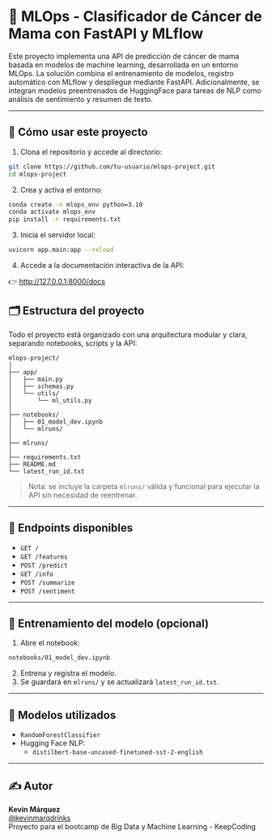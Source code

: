 # 🧠 MLOps - Clasificador de Cáncer de Mama con FastAPI y MLflow

Este proyecto implementa una API de predicción de cáncer de mama basada en modelos de machine learning, desarrollada en un entorno MLOps. La solución combina el entrenamiento de modelos, registro automático con MLflow y despliegue mediante FastAPI. Adicionalmente, se integran modelos preentrenados de HuggingFace para tareas de NLP como análisis de sentimiento y resumen de texto.

---

## 🚀 Cómo usar este proyecto

1. Clona el repositorio y accede al directorio:

```bash
git clone https://github.com/tu-usuario/mlops-project.git
cd mlops-project
```

2. Crea y activa el entorno:

```bash
conda create -n mlops_env python=3.10
conda activate mlops_env
pip install -r requirements.txt
```

3. Inicia el servidor local:

```bash
uvicorn app.main:app --reload
```

4. Accede a la documentación interactiva de la API:

👉 http://127.0.0.1:8000/docs

## 🗂 Estructura del proyecto

Todo el proyecto está organizado con una arquitectura modular y clara, separando notebooks, scripts y la API:

```
mlops-project/
│
├── app/
│   ├── main.py
│   ├── schemas.py
│   └── utils/
│       └── ml_utils.py
│
├── notebooks/
│   ├── 01_model_dev.ipynb
│   └── mlruns/
│
├── mlruns/
│
├── requirements.txt
├── README.md
└── latest_run_id.txt
```

> Nota: se incluye la carpeta `mlruns/` válida y funcional para ejecutar la API sin necesidad de reentrenar.

---

## 📍 Endpoints disponibles

- `GET /`
- `GET /features`
- `POST /predict`
- `GET /info`
- `POST /summarize`
- `POST /sentiment`

---

## 🔧 Entrenamiento del modelo (opcional)

1. Abre el notebook:
```bash
notebooks/01_model_dev.ipynb
```

2. Entrena y registra el modelo.
3. Se guardará en `mlruns/` y se actualizará `latest_run_id.txt`.

---

## 🤖 Modelos utilizados

- `RandomForestClassifier`
- Hugging Face NLP:
  - `distilbert-base-uncased-finetuned-sst-2-english`

---

## ✍️ Autor

**Kevin Márquez**  
[@kevinmarqdrinks](https://www.instagram.com/kevinmarqdrinks)  
Proyecto para el bootcamp de Big Data y Machine Learning - KeepCoding